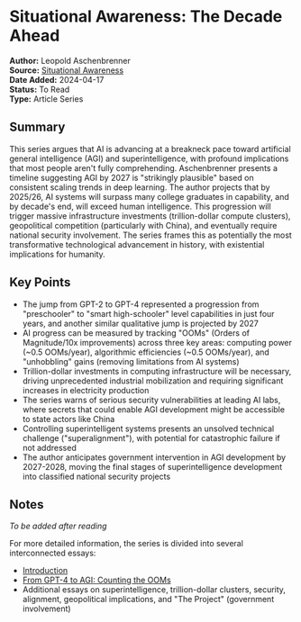 # Situational Awareness: The Decade Ahead

**Author:** Leopold Aschenbrenner  
**Source:** [Situational Awareness](https://situational-awareness.ai/)  
**Date Added:** 2024-04-17  
**Status:** To Read  
**Type:** Article Series  

## Summary
This series argues that AI is advancing at a breakneck pace toward artificial general intelligence (AGI) and superintelligence, with profound implications that most people aren't fully comprehending. Aschenbrenner presents a timeline suggesting AGI by 2027 is "strikingly plausible" based on consistent scaling trends in deep learning. The author projects that by 2025/26, AI systems will surpass many college graduates in capability, and by decade's end, will exceed human intelligence. This progression will trigger massive infrastructure investments (trillion-dollar compute clusters), geopolitical competition (particularly with China), and eventually require national security involvement. The series frames this as potentially the most transformative technological advancement in history, with existential implications for humanity.

## Key Points
- The jump from GPT-2 to GPT-4 represented a progression from "preschooler" to "smart high-schooler" level capabilities in just four years, and another similar qualitative jump is projected by 2027
- AI progress can be measured by tracking "OOMs" (Orders of Magnitude/10x improvements) across three key areas: computing power (~0.5 OOMs/year), algorithmic efficiencies (~0.5 OOMs/year), and "unhobbling" gains (removing limitations from AI systems)
- Trillion-dollar investments in computing infrastructure will be necessary, driving unprecedented industrial mobilization and requiring significant increases in electricity production
- The series warns of serious security vulnerabilities at leading AI labs, where secrets that could enable AGI development might be accessible to state actors like China
- Controlling superintelligent systems presents an unsolved technical challenge ("superalignment"), with potential for catastrophic failure if not addressed
- The author anticipates government intervention in AGI development by 2027-2028, moving the final stages of superintelligence development into classified national security projects

## Notes
*To be added after reading*

For more detailed information, the series is divided into several interconnected essays:
- [Introduction](https://situational-awareness.ai/)
- [From GPT-4 to AGI: Counting the OOMs](https://situational-awareness.ai/from-gpt-4-to-agi/)
- Additional essays on superintelligence, trillion-dollar clusters, security, alignment, geopolitical implications, and "The Project" (government involvement)
